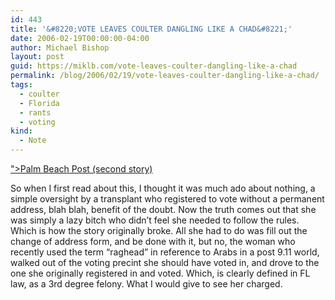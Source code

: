 ```yaml
---
id: 443
title: '&#8220;VOTE LEAVES COULTER DANGLING LIKE A CHAD&#8221;'
date: 2006-02-19T00:00:00-04:00
author: Michael Bishop
layout: post
guid: https://miklb.com/vote-leaves-coulter-dangling-like-a-chad
permalink: /blog/2006/02/19/vote-leaves-coulter-dangling-like-a-chad/
tags:
  - coulter
  - Florida
  - rants
  - voting
kind:
  - Note
---
```

<p><a href="http://www.palmbeachpost.com/celebrities/content/local_news/epaper/2006/02/19/a2a_jose_0219.html">">Palm Beach Post (second story)</a></p>
<p>So when I first read about this, I thought it was much ado about nothing, a simple oversight by a transplant who registered to vote without a permanent address, blah blah, benefit of the doubt.
  Now the truth comes out that she was simply a lazy bitch who didn’t feel she needed to follow the rules.  Which is how the story originally broke.  All she had to do was fill out the change of address form, and be done with it, but no, the woman who recently used the term “raghead” in reference to Arabs in a post 9.11 world, walked out of the voting precint she should have voted in, and drove to the one she originally registered in and voted.  Which, is clearly defined in FL law, as a 3rd degree felony. What I would give to see her charged.</p>